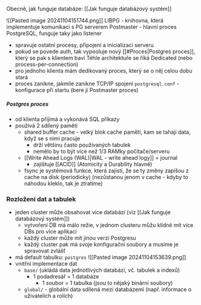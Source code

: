 Obecně, jak funguje databáze: [[Jak funguje databázový systém]]

![[Pasted image 20241104151744.png]]
LIBPG - knihovna, která implementuje komunikaci s PG serverem
Postmaster - hlavní proces PostgreSQL, funguje taky jako listener
- spravuje ostatní procesy, připojení a inicializaci serveru
- pokud se povede auth, tak vypooluje nový [[#Proces|Postgres proces]], který se pak s klientem baví
Téhle architektuře se říká Dedicated (nebo process-per-connection)
- pro jednoho klienta mám dedikovaný proces, který se o něj celou dobu stará
- proces zanikne, jakmile zanikne TCP/IP spojení
`postgresql.conf` - konfigurace při startu (bere ji Postmaster proces)
##### Postgres proces
- od klienta přijímá a vykonává SQL příkazy
- používá 2 sdílený paměti
	- shared buffer cache - velký blok cache paměti, kam se tahají data, když se s nimi pracuje
		- drží většinu často používaných tabulek
		- nemělo by to být více než 1/3 RAMky počítače/serveru
	- [[Write Ahead Logs (WAL)|WAL - write ahead logy]] = journal
		- zajištuje [[ACID]] (Atomicity a Durability hlavně)
	- fsync je systémová funkce, která zajistí, že se ty změny zapíšou z cache na disk (periodicky) (nezůstanou jenom v cache - kdyby to náhodou kleklo, tak je ztratíme)
### Rozložení dat a tabulek
- jeden cluster může obsahovat více databází (viz [[Jak funguje databázový systém]])
	- vytvoření DB má málo režie, v jednom clusteru můžu klidně mít více DBs pro více aplikací
	- každý cluster může mít jinou verzi Postgresu
	- každý cluster pak má svoje konfigurační soubory a musíme je spravovat zvlášť
- má default tabulku: `postgres`
![[Pasted image 20241104153639.png]]
- vnitřní implementace dat
	- `base/` (ukládá data jednotlivých databází, vč. tabulek a indexů)
		- 1 podadresář = 1 databáze
			- 1 soubor = 1 tabulka (jsou to nějaký binární soubory)
	- `global/` - globální data sdílená mezi databázemi (např. informace o uživatelích a rolích)